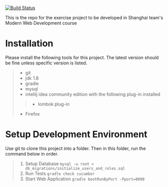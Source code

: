 [![Build Status](https://travis-ci.org/bbuddies/bbuddy-20160725.svg?branch=training)](https://travis-ci.org/bbuddies/bbuddy-20160725)

This is the repo for the exercise project to be developed in Shanghai team's Modern Web Development course

# Installation
Please install the following tools for this project. The latest version should be fine unless specific version is listed.
>* git
>* jdk 1.8
>* gradle
>* mysql
>* intellij idea community edition with the following plug-in installed
>>* lombok plug-in
>* Firefox

# Setup Development Environment
Use git to clone this project into a folder. Then in this folder, run the command below in order.
>1. Setup Database
`mysql -u root < db_migrations/initialize_users_and_roles.sql`
>2. Run Tests
`gradle check cucumber`
>3. Start Web Application
`gradle bootRunByPort -Pport=8090`
